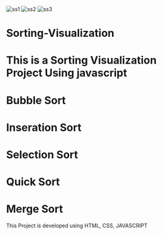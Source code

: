 ![ss1](https://user-images.githubusercontent.com/72292818/129540053-44e475c9-7be6-42d0-a73e-38ed4f9d75b8.PNG)
![ss2](https://user-images.githubusercontent.com/72292818/129539762-76ee89b0-2796-4edb-b84d-073f87ecdb68.PNG)
![ss3](https://user-images.githubusercontent.com/72292818/129539211-f054fd1a-8fee-48f8-98d8-b83e4e9dae00.PNG)
# Sorting-Visualization
# This is a Sorting Visualization Project Using javascript
# Bubble Sort
# Inseration Sort
# Selection Sort
# Quick Sort
# Merge Sort

This Project is developed using HTML, CSS, JAVASCRIPT
